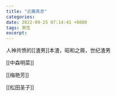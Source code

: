 ```yaml
---
title: "近藤真彦"
categories: 
date: 2022-09-25 07:14:41 +0800
tags: 男性
excerpt: 
---
```


人神共愤的[[渣男]]本渣，昭和之屑，世纪渣男

[[中森明菜]]

[[梅艳芳]]

[[松田圣子]]


